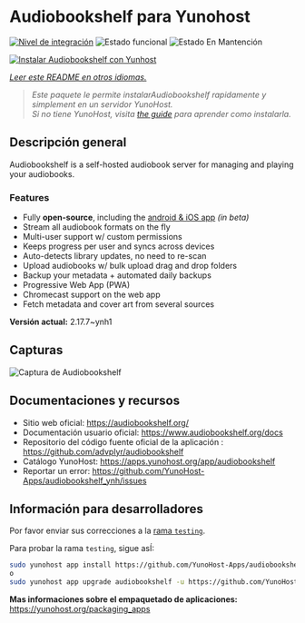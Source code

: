 <!--
Este archivo README esta generado automaticamente<https://github.com/YunoHost/apps/tree/master/tools/readme_generator>
No se debe editar a mano.
-->

# Audiobookshelf para Yunohost

[![Nivel de integración](https://apps.yunohost.org/badge/integration/audiobookshelf)](https://ci-apps.yunohost.org/ci/apps/audiobookshelf/)
![Estado funcional](https://apps.yunohost.org/badge/state/audiobookshelf)
![Estado En Mantención](https://apps.yunohost.org/badge/maintained/audiobookshelf)

[![Instalar Audiobookshelf con Yunhost](https://install-app.yunohost.org/install-with-yunohost.svg)](https://install-app.yunohost.org/?app=audiobookshelf)

*[Leer este README en otros idiomas.](./ALL_README.md)*

> *Este paquete le permite instalarAudiobookshelf rapidamente y simplement en un servidor YunoHost.*  
> *Si no tiene YunoHost, visita [the guide](https://yunohost.org/install) para aprender como instalarla.*

## Descripción general

Audiobookshelf is a self-hosted audiobook server for managing and playing your audiobooks.

### Features

* Fully **open-source**, including the [android & iOS app](https://github.com/advplyr/audiobookshelf-app) *(in beta)*
* Stream all audiobook formats on the fly
* Multi-user support w/ custom permissions
* Keeps progress per user and syncs across devices
* Auto-detects library updates, no need to re-scan
* Upload audiobooks w/ bulk upload drag and drop folders
* Backup your metadata + automated daily backups
* Progressive Web App (PWA)
* Chromecast support on the web app
* Fetch metadata and cover art from several sources

**Versión actual:** 2.17.7~ynh1

## Capturas

![Captura de Audiobookshelf](./doc/screenshots/audiobookshelf.jpg)

## Documentaciones y recursos

- Sitio web oficial: <https://audiobookshelf.org/>
- Documentación usuario oficial: <https://www.audiobookshelf.org/docs>
- Repositorio del código fuente oficial de la aplicación : <https://github.com/advplyr/audiobookshelf>
- Catálogo YunoHost: <https://apps.yunohost.org/app/audiobookshelf>
- Reportar un error: <https://github.com/YunoHost-Apps/audiobookshelf_ynh/issues>

## Información para desarrolladores

Por favor enviar sus correcciones a la [rama `testing`](https://github.com/YunoHost-Apps/audiobookshelf_ynh/tree/testing).

Para probar la rama `testing`, sigue asÍ:

```bash
sudo yunohost app install https://github.com/YunoHost-Apps/audiobookshelf_ynh/tree/testing --debug
o
sudo yunohost app upgrade audiobookshelf -u https://github.com/YunoHost-Apps/audiobookshelf_ynh/tree/testing --debug
```

**Mas informaciones sobre el empaquetado de aplicaciones:** <https://yunohost.org/packaging_apps>
